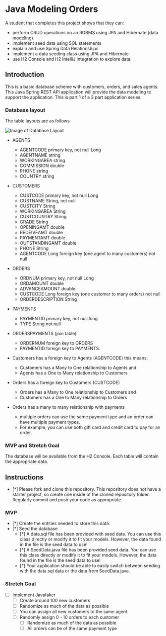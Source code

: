 # Java Modeling Orders

A student that completes this project shows that they can:

* perform CRUD operations on an RDBMS using JPA and Hibernate (data modeling)
* implement seed data using SQL statements
* explain and use Spring Data Relationships
* implement a data seeding class using JPA and Hibernate
* use H2 Console and H2 IntelliJ integration to explore data

## Introduction

This is a basic database scheme with customers, orders, and sales agents. This Java Spring REST API application will
provide the data modeling to support the application. This is part 1 of a 3 part application series.

### Database layout

The table layouts are as follows

![Image of Database Layout](java-orders-db.png)

* AGENTS
    * AGENTCODE primary key, not null Long
    * AGENTNAME string
    * WORKINGAREA string
    * COMMISSION double
    * PHONE string
    * COUNTRY string

* CUSTOMERS
    * CUSTCODE primary key, not null Long
    * CUSTNAME String, not null
    * CUSTCITY String
    * WORKINGAREA String
    * CUSTCOUNTRY String
    * GRADE String
    * OPENINGAMT double
    * RECEIVEAMT double
    * PAYMENTAMT double
    * OUTSTANDINGAMT double
    * PHONE String
    * AGENTCODE Long foreign key (one agent to many customers) not null

* ORDERS
    * ORDNUM primary key, not null Long
    * ORDAMOUNT double
    * ADVANCEAMOUNT double
    * CUSTCODE Long foreign key (one customer to many orders) not null
    * ORDERDESCRIPTION String

* PAYMENTS
    * PAYMENTID primary key, not null long
    * TYPE String not null

* ORDERSPAYMENTS (join table)
    * ORDERNUM foreign key to ORDERS
    * PAYMENTID foreign key to PAYMENTS.

* Customers has a foreign key to Agents (AGENTCODE) this means:
    * Customers has a Many to One relationship to Agents and
    * Agents has a One to Many relationship to Customers

* Orders has a foreign key to Customers (CUSTCODE)
    * Orders has a Many to One relationship to Customers and
    * Customers has a One to Many relationship to Orders

* Orders has a many to many relationship with payments
    * multiple orders can use the same payment type and an order can have multiple payment types.
    * For example, you can use both gift card and credit card to pay for an order.

### MVP and Stretch Goal

The database will be available from the H2 Console. Each table will contain the appropriate data.

## Instructions

* [*] Please fork and clone this repository. This repository does not have a starter project, so create one inside of
  the cloned repository folder. Regularly commit and push your code as appropriate.

### MVP

* [*] Create the entities needed to store this data.
* [*] Seed the database
    * [*] A data.sql file has been provided with seed data. You can use this class directly or modify it to fit your
      models. However, the data found in the file is the seed data to use!
    * [*] A SeedData.java file has been provided seed data. You can use this class directly or modify it to fit your
      models. However, the data found in the file is the seed data to use!
    * [*] Your application should be able to easily switch between seeding with the data.sql data or the data from
      SeedData.java.

### Stretch Goal

* [ ] Implement Javafaker
    * [ ] Create around 100 new customers
    * [ ] Randomize as much of the data as possible
    * [ ] You can assign all new customers to the same agent
    * [ ] Randomly assign 0 - 10 orders to each customer
        * [ ] Randomize as much of the data as possible
        * [ ] All orders can be of the same payment type